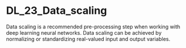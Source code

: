 # DL_23_Data_scaling
Data scaling is a recommended pre-processing step when working with deep learning neural networks. Data scaling can be achieved by normalizing or standardizing real-valued input and output variables.
